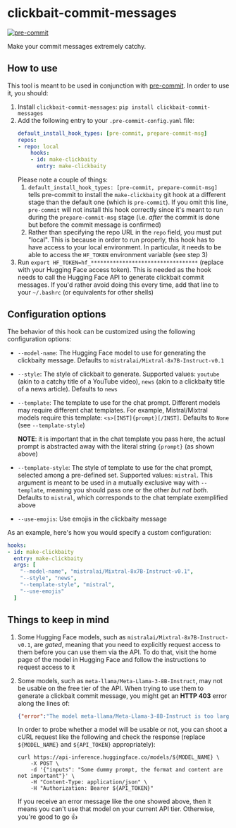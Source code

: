 # clickbait-commit-messages
[![pre-commit](https://img.shields.io/badge/pre--commit-enabled-brightgreen?logo=pre-commit)](https://github.com/pre-commit/pre-commit)

Make your commit messages extremely catchy.

## How to use
This tool is meant to be used in conjunction with [pre-commit](https://pre-commit.com/). In order to use it, you should:
1. Install `clickbait-commit-messages`: `pip install clickbait-commit-messages`
2. Add the following entry to your `.pre-commit-config.yaml` file:
    ```yaml
    default_install_hook_types: [pre-commit, prepare-commit-msg]
    repos:
    - repo: local
        hooks:
        - id: make-clickbaity
          entry: make-clickbaity
    ```
    Please note a couple of things:
    1. `default_install_hook_types: [pre-commit, prepare-commit-msg]` tells pre-commit to install the `make-clickbaity` git hook at a different stage than the default one (which is `pre-commit`). If you omit this line, `pre-commit` will not install this hook correctly since it's meant to run during the `prepare-commit-msg` stage (i.e. _after_ the commit is done but before the commit message is confirmed)
    2. Rather than specifying the repo URL in the `repo` field, you must put "local". This is because in order to run properly, this hook has to have access to your local environment. In particular, it needs to be able to access the `HF_TOKEN` environment variable (see step 3)
3. Run `export HF_TOKEN=hf_**********************************` (replace with your Hugging Face access token). This is needed as the hook needs to call the Hugging Face API to generate clickbait commit messages. If you'd rather avoid doing this every time, add that line to your `~/.bashrc` (or equivalents for other shells)

## Configuration options
The behavior of this hook can be customized using the following configuration options:
- `--model-name`: The Hugging Face model to use for generating the clickbaity message. Defaults to `mistralai/Mixtral-8x7B-Instruct-v0.1`
- `--style`: The style of clickbait to generate. Supported values: `youtube` (akin to a catchy title of a YouTube video), `news` (akin to a clickbaity title of a news article). Defaults to `news`
- `--template`: The template to use for the chat prompt. Different models may require different chat templates. For example, Mistral/Mixtral models require this template: `<s>[INST]{prompt}[/INST]`. Defaults to `None` (see `--template-style`)

    **NOTE**: it is important that in the chat template you pass here, the actual prompt is abstracted away with the literal string `{prompt}` (as shown above)
- `--template-style`: The style of template to use for the chat prompt, selected among a pre-defined set. Supported values: `mistral`. This argument is meant to be used in a mutually exclusive way with `--template`, meaning you should pass one or the other _but not both_. Defaults to `mistral`, which corresponds to the chat template exemplified above
- `--use-emojis`: Use emojis in the clickbaity message

As an example, here's how you would specify a custom configuration:
```yaml
hooks:
- id: make-clickbaity
  entry: make-clickbaity
  args: [
    "--model-name", "mistralai/Mixtral-8x7B-Instruct-v0.1",
    "--style", "news",
    "--template-style", "mistral",
    "--use-emojis"
  ]
```

## Things to keep in mind
1. Some Hugging Face models, such as `mistralai/Mixtral-8x7B-Instruct-v0.1`, are _gated_, meaning that you need to explicitly request access to them before you can use them via the API. To do that, visit the home page of the model in Hugging Face and follow the instructions to request access to it

2. Some models, such as `meta-llama/Meta-Llama-3-8B-Instruct`, may not be usable on the free tier of the API. When trying to use them to generate a clickbait commit message, you might get an **HTTP 403** error along the lines of:
    ```json
    {"error":"The model meta-llama/Meta-Llama-3-8B-Instruct is too large to be loaded automatically (16GB > 10GB). Please use Spaces (https://huggingface.co/spaces) or Inference Endpoints (https://huggingface.co/inference-endpoints)."}
    ```
    In order to probe whether a model will be usable or not, you can shoot a cURL request like the following and check the response (replace `${MODEL_NAME}` and `${API_TOKEN}` appropriately):
    ```curl
    curl https://api-inference.huggingface.co/models/${MODEL_NAME} \
        -X POST \
        -d '{"inputs": "Some dummy prompt, the format and content are not important"}' \
        -H "Content-Type: application/json" \
        -H "Authorization: Bearer ${API_TOKEN}"
    ```
    If you receive an error message like the one showed above, then it means you can't use that model on your current API tier. Otherwise, you're good to go 👍
